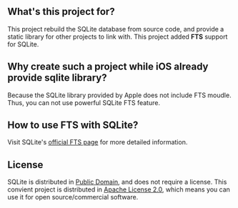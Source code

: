 ## What's this project for?
This project rebuild the SQLite database from source code, and provide a static library for other projects to link with. This project added **FTS** support for SQLite.

## Why create such a project while iOS already provide sqlite library?
Because the SQLite library provided by Apple does not include FTS moudle. Thus, you can not use powerful SQLite FTS feature.

## How to use FTS with SQLite?
Visit SQLite's [official FTS page](http://www.sqlite.org/fts3.html) for more detailed information.

## License
SQLite is distributed in [Public Domain](http://en.wikipedia.org/wiki/Public_Domain), and does not require a license. This convient project is distributed in [Apache License 2.0](http://www.apache.org/licenses/LICENSE-2.0.html), which means you can use it for open source/commercial software.